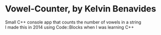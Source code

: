 # Vowel-Counter, by Kelvin Benavides
Small C++ console app that counts the number of vowels in a string\
I made this in 2014 using Code::Blocks when I was learning C++
